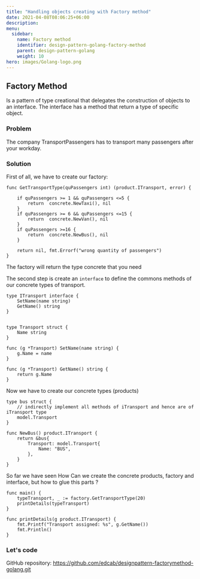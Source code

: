 ```yaml
---
title: "Handling objects creating with Factory method"
date: 2021-04-08T08:06:25+06:00
description: 
menu:
  sidebar:
    name: Factory method
    identifier: design-pattern-golang-factory-method
    parent: design-pattern-golang
    weight: 10
hero: images/Golang-logo.png
---
```


## Factory Method

Is a pattern of type creational that delegates the construction of objects to an interface. The interface has a method that return a type of specific object.

### Problem
The company TransportPassengers has to transport many passengers after your workday.  

### Solution 
First of all, we have to create our factory:

    func GetTransportType(quPassengers int) (product.ITransport, error) {

        if quPassengers >= 1 && quPassengers <=5 {
            return  concrete.NewTaxi(), nil
        }
        if quPassengers >= 6 && quPassengers <=15 {
            return  concrete.NewVan(), nil
        }
        if quPassengers >=16 {
            return  concrete.NewBus(), nil
        }

        return nil, fmt.Errorf("wrong quantity of passengers")
    }

The factory will return the type concrete that you need 

The second step is create an `interface` to define the commons methods of our concrete types of transport.

    type ITransport interface {
        SetName(name string)
        GetName() string
    }


    type Transport struct {
        Name string
    }

    func (g *Transport) SetName(name string) {
        g.Name = name
    }

    func (g *Transport) GetName() string {
        return g.Name
    }

Now we have to create our concrete types (products)

    type bus struct {
        // indirectly implement all methods of iTransport and hence are of iTransport type
        model.Transport 
    }

    func NewBus() product.ITransport {
        return &bus{
            Transport: model.Transport{
                Name: "BUS",
            },
        }
    }

So far we have seen How Can we create the concrete products, factory and interface, but how to glue this parts ?

    func main() {
        typeTransport, _ := factory.GetTransportType(20)
        printDetails(typeTransport)
    }

    func printDetails(g product.ITransport) {
        fmt.Printf("Transport assigned: %s", g.GetName())
        fmt.Println()
    }

### Let's code
GitHub repository: https://github.com/edcab/designpattern-factorymethod-golang.git